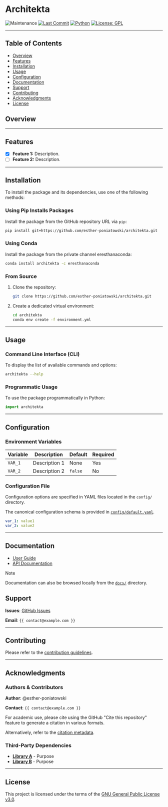 # Architekta

![Maintenance](https://img.shields.io/maintenance/yes/2025)
[![Last Commit](https://img.shields.io/github/last-commit/esther-poniatowski/architekta)](https://github.com/esther-poniatowski/architekta/commits/main)
[![Python](https://img.shields.io/badge/python-supported-blue)](https://www.python.org/)
[![License: GPL](https://img.shields.io/badge/License-GPL-yellow.svg)](https://opensource.org/licenses/GPL-3.0)

---

## Table of Contents

- [Overview](#overview)
- [Features](#features)
- [Installation](#installation)
- [Usage](#usage)
- [Configuration](#configuration)
- [Documentation](#documentation)
- [Support](#support)
- [Contributing](#contributing)
- [Acknowledgments](#acknowledgments)
- [License](#license)

## Overview

---

## Features

- [X] **Feature 1:** Description.
- [ ] **Feature 2:** Description.

---

## Installation

To install the package and its dependencies, use one of the following methods:

### Using Pip Installs Packages

Install the package from the GitHub repository URL via `pip`:

```bash
pip install git+https://github.com/esther-poniatowski/architekta.git
```

### Using Conda

Install the package from the private channel eresthanaconda:

```bash
conda install architekta -c eresthanaconda
```

### From Source

1. Clone the repository:

      ```bash
      git clone https://github.com/esther-poniatowski/architekta.git
      ```

2. Create a dedicated virtual environment:

      ```bash
      cd architekta
      conda env create -f environment.yml
      ```

---

## Usage

### Command Line Interface (CLI)

To display the list of available commands and options:

```sh
architekta --help
```

### Programmatic Usage

To use the package programmatically in Python:

```python
import architekta
```

---

## Configuration

### Environment Variables

|Variable|Description|Default|Required|
|---|---|---|---|
|`VAR_1`|Description 1|None|Yes|
|`VAR_2`|Description 2|`false`|No|

### Configuration File

Configuration options are specified in YAML files located in the `config/` directory.

The canonical configuration schema is provided in [`config/default.yaml`](config/default.yaml).

```yaml
var_1: value1
var_2: value2
```

---

## Documentation

- [User Guide](https://esther-poniatowski.github.io/architekta/guide/)
- [API Documentation](https://esther-poniatowski.github.io/architekta/api/)

> [!NOTE]
> Documentation can also be browsed locally from the [`docs/`](docs/) directory.

## Support

**Issues**: [GitHub Issues](https://github.com/esther-poniatowski/architekta/issues)

**Email**: `{{ contact@example.com }}`

---

## Contributing

Please refer to the [contribution guidelines](CONTRIBUTING.md).

---

## Acknowledgments

### Authors & Contributors

**Author**: @esther-poniatowski

**Contact**: `{{ contact@example.com }}`

For academic use, please cite using the GitHub "Cite this repository" feature to
generate a citation in various formats.

Alternatively, refer to the [citation metadata](CITATION.cff).

### Third-Party Dependencies

- **[Library A](link)** - Purpose
- **[Library B](link)** - Purpose

---

## License

This project is licensed under the terms of the [GNU General Public License v3.0](LICENSE).
